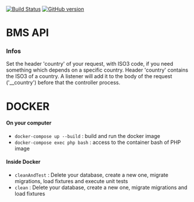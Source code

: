 [![Build Status](https://travis-ci.org/ReliefApplications/bms_api.svg?branch=dev)](https://travis-ci.org/ReliefApplications/bms_api)
[![GitHub version](https://badge.fury.io/gh/ReliefApplications%2Fbms_api.svg)](https://badge.fury.io/gh/ReliefApplications%2Fbms_api)

BMS API
==============

### Infos

Set the header 'country' of your request, with ISO3 code, if you need something which depends on a specific country.
Header 'country' contains the ISO3 of a country. A listener will add it to the body of the request ('__country')
before that the controller process.


# DOCKER

#### On your computer

- `docker-compose up --build` : build and run the docker image
- `docker-compose exec php bash` : access to the container bash of PHP image

#### Inside Docker

- `cleanAndTest` : Delete your database, create a new one, migrate migrations, load fixtures and execute unit tests
- `clean` : Delete your database, create a new one, migrate migrations and load fixtures
